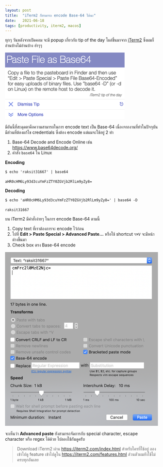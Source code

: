 ```yaml
---
layout: post
title:  "iTerm2 ก็สามารถ encode Base-64 ได้นะ"
date:   2021-06-18
tags: [productivity, iterm2, macos]
---
```


ทุกๆ วันหลังจากเปิดคอม จะมี popup เกี่ยวกับ tip of the day โผล่ขึ้นมาจาก [iTerm2](https://iterm2.com/index.html) ซึ่งผมก็อ่านบ้างไม่อ่านบ้าง ฮ่าๆๆ

![iTerm2 tip of the day](/assets/2021-06-18-iterm2-tip-of-the-day.png)

มีอันนี้ที่สะดุดตาคือความสามารถในการ encode text เป็น Base-64 เนื่องจากงานที่ทำในปัจจุบันมีส่วนที่ต้องแก้ไข credentials ซึ่งต้อง encode แต่ผมจะใช้อยู่ 2 ท่า

1. Base-64 Decode and Encode Online เช่น <https://www.base64decode.org/>
2. คำสั่ง `base64` ใน Linux

**Encoding**
```shell
$ echo 'raksit31667' | base64

aHR0cHM6Ly93d3cuYmFzZTY0ZGVjb2RlLm9yZy8=
```

**Decoding**
```shell
$ echo 'aHR0cHM6Ly93d3cuYmFzZTY0ZGVjb2RlLm9yZy8=' | base64 -D

raksit31667
```

บน iTerm2 มีคำสั่งง่ายๆ ในการ encode Base-64 ตามนี้

1. Copy text ที่เราต้องการจะ encode ไว้ก่อน
2. ไปที่ **Edit > Paste Special > Advanced Paste...** หรือใช้ shortcut `⌥⌘V` จะมีหน้าต่างขึ้นมา
3. Check box ตรง Base-64 encode

![iTerm2 advanced paste](/assets/2021-06-18-iterm2-advanced-paste.png)

จะเห็นว่า **Advanced paste** ยังสามารถจัดการกับ special character, escape character หรือ regex ได้ด้วย ไปลองใช้กันดูครับ

> Download iTerm2 ผ่าน <https://iterm2.com/index.html> สำหรับใครที่ใช้อยู่ ลองเข้าไปดู feature เข้าไปดูใน <https://iterm2.com/features.html> ส่วนตัวผมยังใช้ไม่ครบทุกอันเลย